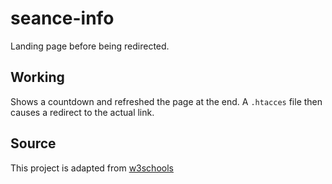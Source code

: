 # seance-info
Landing page before being redirected.

## Working
Shows a countdown and refreshed the page at the end.
A `.htacces` file then causes a redirect to the actual link.

## Source
This project is adapted from [w3schools](https://www.w3schools.com/howto/howto_css_coming_soon.asp)
